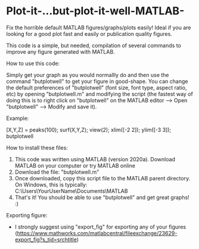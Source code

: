# Plot-it-...but-plot-it-well-MATLAB-

Fix the horrible default MATLAB figures/graphs/plots easily! Ideal if you are looking for a good plot fast and easily or publication quality figures.

This code is a simple, but needed, compilation of several commands to improve any figure generated with MATLAB.

How to use this code:

Simply get your graph as you would normallly do and then use the command "butplotwell" to get your figure in good-shape. You can change the default preferences of "butplotwell" (font size, font type, aspect ratio, etc) by opening "butplotwell.m" and modifying the script (the fastest way of doing this is to right click on "butplotwell" on the MATLAB editor --> Open "butplotwell" --> Modify and save it).

Example:

[X,Y,Z] = peaks(100);
surf(X,Y,Z); view(2);
xlim([-2 2]); ylim([-3 3]);
butplotwell

How to install these files:

1. This code was written using MATLAB (version 2020a). Download MATLAB on your computer or try MATLAB online
2. Download the file: "butplotwell.m"
4. Once downloaded, copy this script file to the MATLAB parent directory. On Windows, this is typically: C:\Users\YourUserName\Documents\MATLAB
5. That's it! You should be able to use "butplotwell" and get great graphs! :)

Exporting figure:

* I strongly suggest using "export_fig" for exporting any of your figures (https://www.mathworks.com/matlabcentral/fileexchange/23629-export_fig?s_tid=srchtitle)
